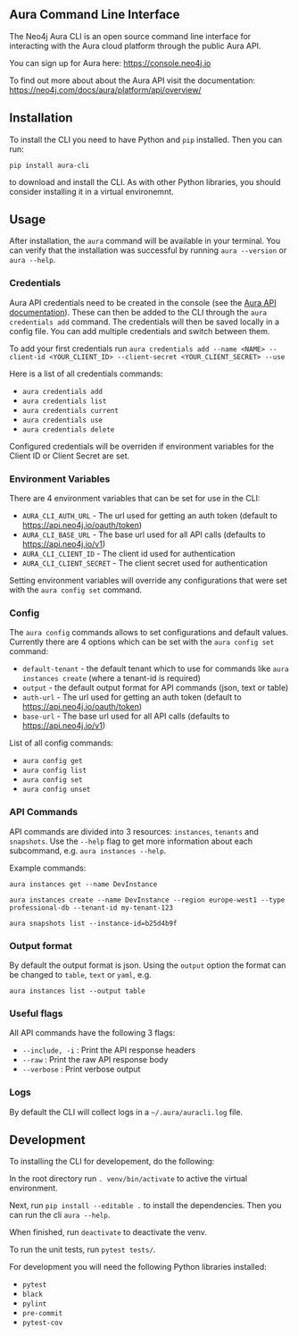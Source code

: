 ## Aura Command Line Interface

The Neo4j Aura CLI is an open source command line interface for interacting with the Aura cloud platform through the public Aura API.

You can sign up for Aura here: https://console.neo4j.io

To find out more about about the Aura API visit the documentation: https://neo4j.com/docs/aura/platform/api/overview/

## Installation

To install the CLI you need to have Python and `pip` installed. Then you can run:

`pip install aura-cli`

to download and install the CLI. As with other Python libraries, you should consider installing it in a virtual environemnt.

## Usage

After installation, the `aura` command will be available in your terminal. You can verify that the installation was successful by running `aura --version` or `aura --help`.

### Credentials

Aura API credentials need to be created in the console (see the [Aura API documentation](https://console.neo4j.io/?_gl=1*ab5vqi*_ga*ODA4NTgzMDE4LjE2NzkzOTY4NDk.*_ga_DL38Q8KGQC*MTY5NDM0NDI0NC44MS4xLjE2OTQzNDUzMjEuNTAuMC4w&_ga=2.169558053.548335101.1694344245-808583018.1679396849#account)). These can then be added to the CLI through the `aura credentials add` command. The credentials will then be saved locally in a config file. You can add multiple credentials and switch between them.

To add your first credentials run
`aura credentials add --name <NAME> --client-id <YOUR_CLIENT_ID> --client-secret <YOUR_CLIENT_SECRET> --use`

Here is a list of all credentials commands:

- `aura credentials add`
- `aura credentials list`
- `aura credentials current`
- `aura credentials use`
- `aura credentials delete`

Configured credentials will be overriden if environment variables for the Client ID or Client Secret are set.

### Environment Variables

There are 4 environment variables that can be set for use in the CLI:

- `AURA_CLI_AUTH_URL` - The url used for getting an auth token (default to https://api.neo4j.io/oauth/token)
- `AURA_CLI_BASE_URL` - The base url used for all API calls (defaults to https://api.neo4j.io/v1)
- `AURA_CLI_CLIENT_ID` - The client id used for authentication
- `AURA_CLI_CLIENT_SECRET` - The client secret used for authentication

Setting environment variables will override any configurations that were set with the `aura config set` command.

### Config

The `aura config` commands allows to set configurations and default values. Currently there are 4 options which can be set with the `aura config set` command:

- `default-tenant` - the default tenant which to use for commands like `aura instances create` (where a tenant-id is required)
- `output` - the default output format for API commands (json, text or table)
- `auth-url` - The url used for getting an auth token (default to https://api.neo4j.io/oauth/token)
- `base-url` - The base url used for all API calls (defaults to https://api.neo4j.io/v1)

List of all config commands:

- `aura config get`
- `aura config list`
- `aura config set`
- `aura config unset`

### API Commands

API commands are divided into 3 resources: `instances`, `tenants` and `snapshots`. Use the `--help` flag to get more information about each subcommand, e.g. `aura instances --help`.

Example commands:

`aura instances get --name DevInstance`

`aura instances create --name DevInstance --region europe-west1 --type professional-db --tenant-id my-tenant-123`

`aura snapshots list --instance-id=b25d4b9f`

### Output format

By default the output format is json. Using the `output` option the format can be changed to `table`, `text` or `yaml`, e.g.

`aura instances list --output table`

### Useful flags

All API commands have the following 3 flags:

- `--include, -i` : Print the API response headers
- `--raw` : Print the raw API response body
- `--verbose` : Print verbose output

### Logs

By default the CLI will collect logs in a `~/.aura/auracli.log` file.

## Development

To installing the CLI for developement, do the following:

In the root directory run `. venv/bin/activate` to active the virtual environment.

Next, run `pip install --editable .` to install the dependencies. Then you can run the cli `aura --help`.

When finished, run `deactivate` to deactivate the venv.

To run the unit tests, run `pytest tests/`.

For development you will need the following Python libraries installed:

- `pytest`
- `black`
- `pylint`
- `pre-commit`
- `pytest-cov`
